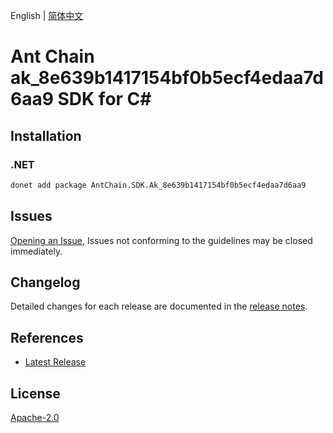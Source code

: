 English | [简体中文](README-CN.md)

# Ant Chain ak_8e639b1417154bf0b5ecf4edaa7d6aa9 SDK for C#

## Installation

### .NET

```bash
donet add package AntChain.SDK.Ak_8e639b1417154bf0b5ecf4edaa7d6aa9
```

## Issues

[Opening an Issue](https://github.com/alipay/antchain-openapi-prod-sdk/issues/new), Issues not conforming to the guidelines may be closed immediately.

## Changelog

Detailed changes for each release are documented in the [release notes](./ChangeLog.md).

## References

* [Latest Release](https://github.com/alipay/antchain-openapi-prod-sdk/)

## License

[Apache-2.0](http://www.apache.org/licenses/LICENSE-2.0)

